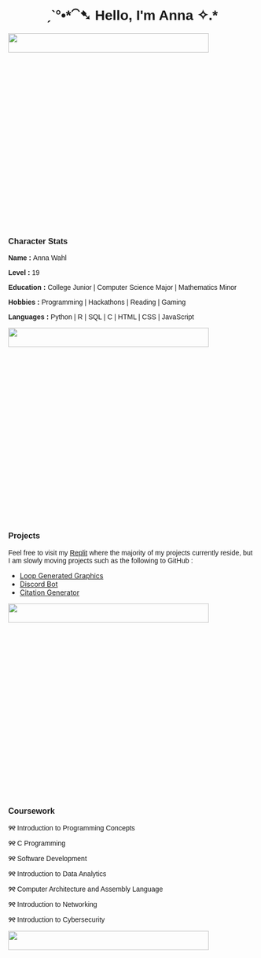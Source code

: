 <h1 align="center" style="font-family:'Lucida Sans', 'Lucida Sans Regular', 'Lucida Grande', 'Lucida Sans Unicode', Geneva, Verdana, sans-serif">ˏˋ°•*⁀➷ Hello, I'm Anna ✧.*</h1>

<img align="center" width="90%" height="10%" src="https://media.tenor.com/TvNPe66QQhIAAAAi/heart-gif-divider.gif">

<h3 style="font-family:'Lucida Sans', 'Lucida Sans Regular', 'Lucida Grande', 'Lucida Sans Unicode', Geneva, Verdana, sans-serif">Character Stats</h3>
  <p style="font-family:'Lucida Sans', 'Lucida Sans Regular', 'Lucida Grande', 'Lucida Sans Unicode', Geneva, Verdana, sans-serif"><b>Name : </b>Anna Wahl</p>
  <p style="font-family:'Lucida Sans', 'Lucida Sans Regular', 'Lucida Grande', 'Lucida Sans Unicode', Geneva, Verdana, sans-serif"><b>Level : </b>19</p>
  <p style="font-family:'Lucida Sans', 'Lucida Sans Regular', 'Lucida Grande', 'Lucida Sans Unicode', Geneva, Verdana, sans-serif"><b>Education : </b>College Junior | Computer Science Major | Mathematics Minor</p>
  <p style="font-family:'Lucida Sans', 'Lucida Sans Regular', 'Lucida Grande', 'Lucida Sans Unicode', Geneva, Verdana, sans-serif"><b>Hobbies : </b>Programming | Hackathons | Reading | Gaming</p>
  <p style="font-family:'Lucida Sans', 'Lucida Sans Regular', 'Lucida Grande', 'Lucida Sans Unicode', Geneva, Verdana, sans-serif"><b>Languages : </b>Python | R | SQL | C | HTML | CSS | JavaScript</p>

<img align="center" width="90%" height="10%" src="https://media.tenor.com/TvNPe66QQhIAAAAi/heart-gif-divider.gif">

<h3 style="font-family:'Lucida Sans', 'Lucida Sans Regular', 'Lucida Grande', 'Lucida Sans Unicode', Geneva, Verdana, sans-serif">Projects</h3>
  <p style="font-family:'Lucida Sans', 'Lucida Sans Regular', 'Lucida Grande', 'Lucida Sans Unicode', Geneva, Verdana, sans-serif"> Feel free to visit my <a href="https://replit.com/@jastheghost">Replit</a> where the majority of my projects currently reside, but I am slowly moving projects such as the following to GitHub :</br> </p>
  <ul>
    <li> <a href="https://github.com/awahl2/c-svg-practice"> Loop Generated Graphics</a></br> </li>
    <li> <a href="https://github.com/awahl2/Companion-Bot"> Discord Bot</a></br> </li>
    <li> <a href="https://github.com/awahl2/Citation-Generator">Citation Generator</a></br> </li>
  </ul>

<img align="center" width="90%" height="10%" src="https://media.tenor.com/TvNPe66QQhIAAAAi/heart-gif-divider.gif">

<h3 style="font-family:'Lucida Sans', 'Lucida Sans Regular', 'Lucida Grande', 'Lucida Sans Unicode', Geneva, Verdana, sans-serif">Coursework</h3>

  <p style="font-family:'Lucida Sans', 'Lucida Sans Regular', 'Lucida Grande', 'Lucida Sans Unicode', Geneva, Verdana, sans-serif"><b>୨୧</b> Introduction to Programming Concepts</b></p>
  <p style="font-family:'Lucida Sans', 'Lucida Sans Regular', 'Lucida Grande', 'Lucida Sans Unicode', Geneva, Verdana, sans-serif"><b>୨୧</b> C Programming</p>
  <p style="font-family:'Lucida Sans', 'Lucida Sans Regular', 'Lucida Grande', 'Lucida Sans Unicode', Geneva, Verdana, sans-serif"><b>୨୧</b> Software Development</p>
  <p style="font-family:'Lucida Sans', 'Lucida Sans Regular', 'Lucida Grande', 'Lucida Sans Unicode', Geneva, Verdana, sans-serif"><b>୨୧</b> Introduction to Data Analytics</p>
  <p style="font-family:'Lucida Sans', 'Lucida Sans Regular', 'Lucida Grande', 'Lucida Sans Unicode', Geneva, Verdana, sans-serif"><b>୨୧</b> Computer Architecture and Assembly Language</p>
  <p style="font-family:'Lucida Sans', 'Lucida Sans Regular', 'Lucida Grande', 'Lucida Sans Unicode', Geneva, Verdana, sans-serif"><b>୨୧</b> Introduction to Networking</p>
  <p style="font-family:'Lucida Sans', 'Lucida Sans Regular', 'Lucida Grande', 'Lucida Sans Unicode', Geneva, Verdana, sans-serif"><b>୨୧</b> Introduction to Cybersecurity</p>
    
<img align="center" width="90%" height="10%" src="https://media.tenor.com/TvNPe66QQhIAAAAi/heart-gif-divider.gif">
